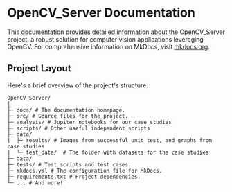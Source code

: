 # OpenCV_Server Documentation

This documentation provides detailed information about the OpenCV_Server project, a robust solution for computer vision applications leveraging OpenCV. For comprehensive information on MkDocs, visit [mkdocs.org](https://www.mkdocs.org).

## Project Layout

Here's a brief overview of the project's structure:

```text
OpenCV_Server/
│
├─ docs/ # The documentation homepage.
├─ src/ # Source files for the project.
├─ analysis/ # Jupiter notebooks for our case studies 
├─ scripts/ # Other useful independent scripts
├─ data/ 
|  ├─ results/ # Images from successful unit test, and graphs from case studies 
|  └─ test_data/  # The folder with datasets for the case studies
├─ data/
├─ tests/ # Test scripts and test cases.
├─ mkdocs.yml # The configuration file for MkDocs.
├─ requirements.txt # Project dependencies.
└─ ... # And more! 
```


